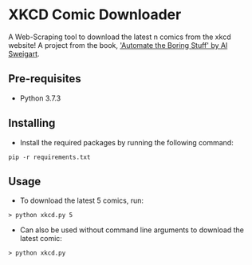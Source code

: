 # XKCD Comic Downloader
A Web-Scraping tool to download the latest n comics from the xkcd website!
A project from the book, ['Automate the Boring Stuff' by Al Sweigart](https://automatetheboringstuff.com/). 

## Pre-requisites
- Python 3.7.3

## Installing
- Install the required packages by running the following command:
```
pip -r requirements.txt
```

## Usage
- To download the latest 5 comics, run:
```
> python xkcd.py 5
```
- Can also be used without command line arguments to download the latest comic:
```
> python xkcd.py
```
